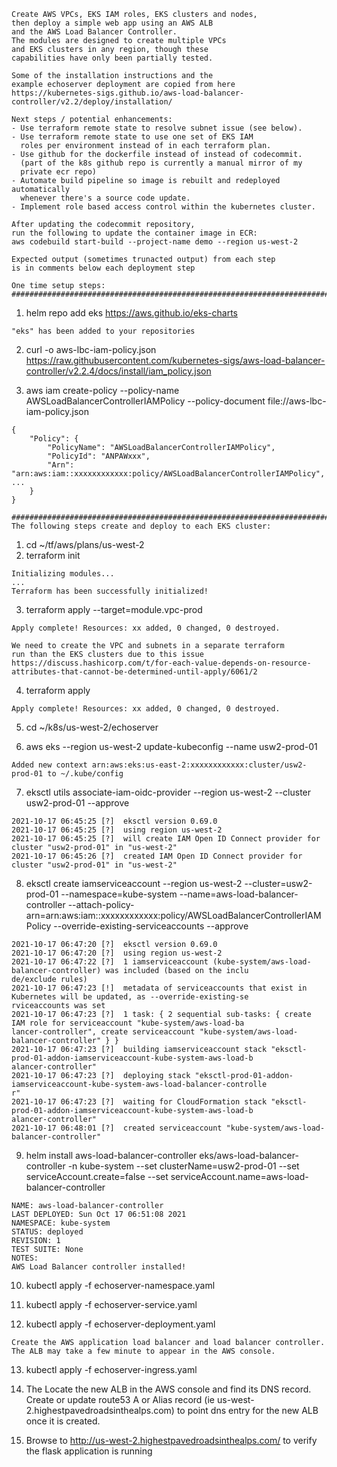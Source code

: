 ```
Create AWS VPCs, EKS IAM roles, EKS clusters and nodes, 
then deploy a simple web app using an AWS ALB 
and the AWS Load Balancer Controller.
The modules are designed to create multiple VPCs 
and EKS clusters in any region, though these 
capabilities have only been partially tested.

Some of the installation instructions and the 
example echoserver deployment are copied from here
https://kubernetes-sigs.github.io/aws-load-balancer-controller/v2.2/deploy/installation/

Next steps / potential enhancements:
- Use terraform remote state to resolve subnet issue (see below).
- Use terraform remote state to use one set of EKS IAM 
  roles per environment instead of in each terraform plan.
- Use github for the dockerfile instead of instead of codecommit.
  (part of the k8s github repo is currently a manual mirror of my 
  private ecr repo)
- Automate build pipeline so image is rebuilt and redeployed automatically
  whenever there's a source code update.
- Implement role based access control within the kubernetes cluster.

After updating the codecommit repository, 
run the following to update the container image in ECR:
aws codebuild start-build --project-name demo --region us-west-2

Expected output (sometimes trunacted output) from each step 
is in comments below each deployment step

One time setup steps:
#######################################################################
```

1. helm repo add eks https://aws.github.io/eks-charts

```
"eks" has been added to your repositories
```

2. curl -o aws-lbc-iam-policy.json https://raw.githubusercontent.com/kubernetes-sigs/aws-load-balancer-controller/v2.2.4/docs/install/iam_policy.json

3. aws iam create-policy --policy-name AWSLoadBalancerControllerIAMPolicy --policy-document file://aws-lbc-iam-policy.json

```
{
    "Policy": {
        "PolicyName": "AWSLoadBalancerControllerIAMPolicy",
        "PolicyId": "ANPAWxxx",
        "Arn": "arn:aws:iam::xxxxxxxxxxxx:policy/AWSLoadBalancerControllerIAMPolicy",
...
    }
}
```

```
#######################################################################
The following steps create and deploy to each EKS cluster:
```

1. cd ~/tf/aws/plans/us-west-2
2. terraform init

```
Initializing modules...
...
Terraform has been successfully initialized!
```

3. terraform apply --target=module.vpc-prod

```
Apply complete! Resources: xx added, 0 changed, 0 destroyed.
```

```
We need to create the VPC and subnets in a separate terraform 
run than the EKS clusters due to this issue
https://discuss.hashicorp.com/t/for-each-value-depends-on-resource-attributes-that-cannot-be-determined-until-apply/6061/2

```

4. terraform apply

```
Apply complete! Resources: xx added, 0 changed, 0 destroyed.
```

5. cd ~/k8s/us-west-2/echoserver

6. aws eks --region us-west-2 update-kubeconfig --name usw2-prod-01

```
Added new context arn:aws:eks:us-east-2:xxxxxxxxxxxx:cluster/usw2-prod-01 to ~/.kube/config
```

7. eksctl utils associate-iam-oidc-provider --region us-west-2 --cluster usw2-prod-01 --approve

```
2021-10-17 06:45:25 [?]  eksctl version 0.69.0
2021-10-17 06:45:25 [?]  using region us-west-2
2021-10-17 06:45:25 [?]  will create IAM Open ID Connect provider for cluster "usw2-prod-01" in "us-west-2"
2021-10-17 06:45:26 [?]  created IAM Open ID Connect provider for cluster "usw2-prod-01" in "us-west-2"
```

8. eksctl create iamserviceaccount --region us-west-2 --cluster=usw2-prod-01 --namespace=kube-system --name=aws-load-balancer-controller --attach-policy-arn=arn:aws:iam::xxxxxxxxxxxx:policy/AWSLoadBalancerControllerIAMPolicy --override-existing-serviceaccounts --approve

```
2021-10-17 06:47:20 [?]  eksctl version 0.69.0
2021-10-17 06:47:20 [?]  using region us-west-2
2021-10-17 06:47:22 [?]  1 iamserviceaccount (kube-system/aws-load-balancer-controller) was included (based on the inclu
de/exclude rules)
2021-10-17 06:47:23 [!]  metadata of serviceaccounts that exist in Kubernetes will be updated, as --override-existing-se
rviceaccounts was set
2021-10-17 06:47:23 [?]  1 task: { 2 sequential sub-tasks: { create IAM role for serviceaccount "kube-system/aws-load-ba
lancer-controller", create serviceaccount "kube-system/aws-load-balancer-controller" } }
2021-10-17 06:47:23 [?]  building iamserviceaccount stack "eksctl-prod-01-addon-iamserviceaccount-kube-system-aws-load-b
alancer-controller"
2021-10-17 06:47:23 [?]  deploying stack "eksctl-prod-01-addon-iamserviceaccount-kube-system-aws-load-balancer-controlle
r"
2021-10-17 06:47:23 [?]  waiting for CloudFormation stack "eksctl-prod-01-addon-iamserviceaccount-kube-system-aws-load-b
alancer-controller"
2021-10-17 06:48:01 [?]  created serviceaccount "kube-system/aws-load-balancer-controller"
```

9. helm install aws-load-balancer-controller eks/aws-load-balancer-controller -n kube-system --set clusterName=usw2-prod-01 --set serviceAccount.create=false --set serviceAccount.name=aws-load-balancer-controller

```
NAME: aws-load-balancer-controller
LAST DEPLOYED: Sun Oct 17 06:51:08 2021
NAMESPACE: kube-system
STATUS: deployed
REVISION: 1
TEST SUITE: None
NOTES:
AWS Load Balancer controller installed!
```

10. kubectl apply -f echoserver-namespace.yaml

11. kubectl apply -f echoserver-service.yaml

12. kubectl apply -f echoserver-deployment.yaml

```
Create the AWS application load balancer and load balancer controller.
The ALB may take a few minute to appear in the AWS console.
```

13. kubectl apply -f echoserver-ingress.yaml

14. The Locate the new ALB in the AWS console and find its DNS record.  
Create or update route53 A or Alias record (ie us-west-2.highestpavedroadsinthealps.com) 
to point dns entry for the new ALB once it is created.

15. Browse to http://us-west-2.highestpavedroadsinthealps.com/ to verify the flask application is running
